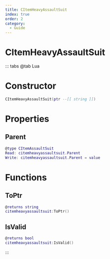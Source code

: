 ```yaml
---
title: CItemHeavyAssaultSuit
index: true
order: 2
category:
  - Guide
---
```


# CItemHeavyAssaultSuit

::: tabs
@tab Lua
# Constructor
```lua
CItemHeavyAssaultSuit(ptr --[[ string ]])
```
# Properties
## Parent 
```lua
@type CItemAssaultSuit
Read: citemheavyassaultsuit.Parent
Write: citemheavyassaultsuit.Parent = value
```
# Functions
## ToPtr
```lua
@returns string
citemheavyassaultsuit:ToPtr()
```
## IsValid
```lua
@returns bool
citemheavyassaultsuit:IsValid()
```

:::